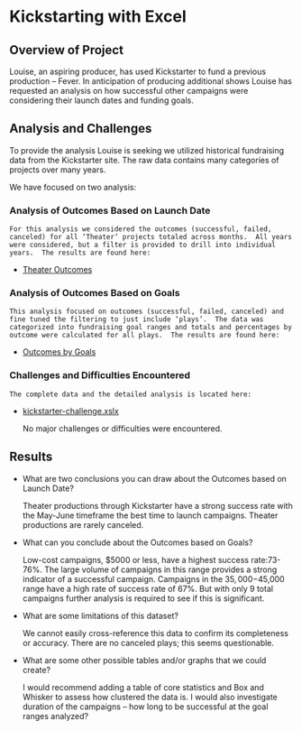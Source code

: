 # Kickstarting with Excel

## Overview of Project
Louise, an aspiring producer, has used Kickstarter to fund a previous production – Fever.  In anticipation of producing additional shows Louise has requested an analysis on how successful other campaigns were considering their launch dates and funding goals.

## Analysis and Challenges
To provide the analysis Louise is seeking we utilized historical fundraising data from the Kickstarter site.  The raw data contains many categories of projects over many years.  

We have focused on two analysis:
### Analysis of Outcomes Based on Launch Date
    For this analysis we considered the outcomes (successful, failed, canceled) for all ‘Theater’ projects totaled across months.  All years were considered, but a filter is provided to drill into individual years.  The results are found here: 
  * [Theater Outcomes](https://github.com/goldbala55/Kickstarter/tree/main/resources/Theater_Outcomes_vs_Launch.png) 
### Analysis of Outcomes Based on Goals
    This analysis focused on outcomes (successful, failed, canceled) and fine tuned the filtering to just include ‘plays’.  The data was categorized into fundraising goal ranges and totals and percentages by outcome were calculated for all plays.  The results are found here: 
  * [Outcomes by Goals](https://github.com/goldbala55/Kickstarter/tree/main/resources/Outcomes_vs_Goals.png)

### Challenges and Difficulties Encountered
    The complete data and the detailed analysis is located here: 
  * [kickstarter-challenge.xslx](https://github.com/goldbala55/Kickstarter/blob/main/Kickstarter-Challenge.xlsx)
    
    No major challenges or difficulties were encountered. 

## Results

- What are two conclusions you can draw about the Outcomes based on Launch Date?
  
     Theater productions through Kickstarter have a strong success rate with the May-June timeframe the best time to launch campaigns.
     Theater productions are rarely canceled.  

- What can you conclude about the Outcomes based on Goals?
  
     Low-cost campaigns, $5000 or less, have a highest success rate:73-76%. The large volume of campaigns in this range provides a strong indicator of a successful campaign.
     Campaigns in the $35,000-$45,000 range have a high rate of success rate of 67%.  But with only 9 total campaigns further analysis is required to see if this is significant.

- What are some limitations of this dataset?
  
     We cannot easily cross-reference this data to confirm its completeness or accuracy.
     There are no canceled plays; this seems questionable.


- What are some other possible tables and/or graphs that we could create?
  
    I would recommend adding a table of core statistics and Box and Whisker to assess how clustered the data is.  I would also investigate duration of the campaigns – how long to be successful at the goal ranges analyzed?
